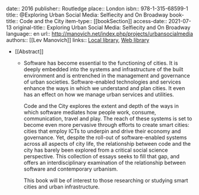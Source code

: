 date:: 2016
publisher:: Routledge
place:: London
isbn:: 978-1-315-68599-1
title:: @Exploring Urban Social Media: Selfiecity and On Broadway
book-title:: Code and the City
item-type:: [[bookSection]]
access-date:: 2021-07-13
original-title:: Exploring Urban Social Media: Selfiecity and On Broadway
language:: en
url:: http://manovich.net/index.php/projects/urbansocialmedia
authors:: [[Lev Manovich]]
links:: [Local library](zotero://select/groups/2386895/items/ZQLIQ97J), [Web library](https://www.zotero.org/groups/2386895/items/ZQLIQ97J)

- [[Abstract]]
	- Software has become essential to the functioning of cities. It is deeply embedded into the systems and infrastructure of the built environment and is entrenched in the management and governance of urban societies. Software-enabled technologies and services enhance the ways in which we understand and plan cities. It even has an effect on how we manage urban services and utilities.
	  
	  Code and the City explores the extent and depth of the ways in which software mediates how people work, consume, communication, travel and play. The reach of these systems is set to become even more pervasive through efforts to create smart cities: cities that employ ICTs to underpin and drive their economy and governance. Yet, despite the roll-out of software-enabled systems across all aspects of city life, the relationship between code and the city has barely been explored from a critical social science perspective. This collection of essays seeks to fill that gap, and offers an interdisciplinary examination of the relationship between software and contemporary urbanism.
	  
	  This book will be of interest to those researching or studying smart cities and urban infrastructure.